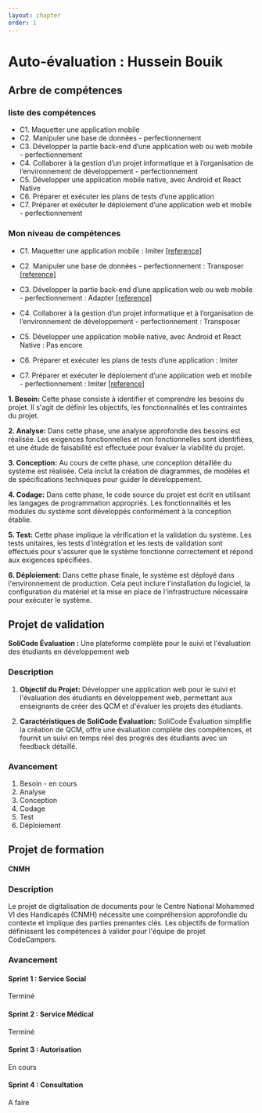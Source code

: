 ```yaml
---
layout: chapter
order: 1
---
```

# Auto-évaluation : Hussein Bouik

## Arbre de compétences
### liste des compétences
- C1. Maquetter une application mobile 
- C2. Manipuler une base de données - perfectionnement 
- C3. Développer la partie back-end d’une application web ou web mobile - perfectionnement 
- C4. Collaborer à la gestion d’un projet informatique et à l’organisation de l’environnement de développement - perfectionnement 
- C5. Développer une application mobile native, avec Android et React Native
- C6. Préparer et exécuter les plans de tests d’une application 
- C7. Préparer et exécuter le déploiement d’une application web et mobile - perfectionnement 

### Mon niveau de compétences
- C1. Maquetter une application mobile : Imiter 
[[reference]](https://github.com/husseinbouik/maquettage-prototype)

- C2. Manipuler une base de données - perfectionnement : Transposer
[[reference]](https://github.com/husseinbouik/Prototype-Project-Management)
- C3. Développer la partie back-end d’une application web ou web mobile - perfectionnement : Adapter
[[reference]](https://github.com/husseinbouik/Prototype-Project-Management)
- C4. Collaborer à la gestion d’un projet informatique et à l’organisation de l’environnement de développement - perfectionnement : Transposer
- C5. Développer une application mobile native, avec Android et React Native : Pas encore
- C6. Préparer et exécuter les plans de tests d’une application : Imiter
- C7. Préparer et exécuter le déploiement d’une application web et mobile - perfectionnement : Imiter
[[reference]](https://github.com/labs-web/lab-deploy-laravel/tree/Feature/deploy-lab-laravel-basic(hussein))


**1. Besoin:** Cette phase consiste à identifier et comprendre les besoins du projet. Il s'agit de définir les objectifs, les fonctionnalités et les contraintes du projet.

**2. Analyse:** Dans cette phase, une analyse approfondie des besoins est réalisée. Les exigences fonctionnelles et non fonctionnelles sont identifiées, et une étude de faisabilité est effectuée pour évaluer la viabilité du projet.

**3. Conception:** Au cours de cette phase, une conception détaillée du système est réalisée. Cela inclut la création de diagrammes, de modèles et de spécifications techniques pour guider le développement.

**4. Codage:** Dans cette phase, le code source du projet est écrit en utilisant les langages de programmation appropriés. Les fonctionnalités et les modules du système sont développés conformément à la conception établie.

**5. Test:** Cette phase implique la vérification et la validation du système. Les tests unitaires, les tests d'intégration et les tests de validation sont effectués pour s'assurer que le système fonctionne correctement et répond aux exigences spécifiées.

**6. Déploiement:** Dans cette phase finale, le système est déployé dans l'environnement de production. Cela peut inclure l'installation du logiciel, la configuration du matériel et la mise en place de l'infrastructure nécessaire pour exécuter le système.

## Projet de validation
**SoliCode Évaluation :** Une plateforme complète pour le suivi et l'évaluation des étudiants en développement web
### Description
1. **Objectif du Projet:**
   Développer une application web pour le suivi et l'évaluation des étudiants en développement web, permettant aux enseignants de créer des QCM et d'évaluer les projets des étudiants.

2. **Caractéristiques de SoliCode Évaluation:**
   SoliCode Évaluation simplifie la création de QCM, offre une évaluation complète des compétences, et fournit un suivi en temps réel des progrès des étudiants avec un feedback détaillé.


### Avancement
1. Besoin - en cours
2. Analyse 
3. Conception
4. Codage
5. Test
6. Déploiement

## Projet de formation
**CNMH**
### Description
Le projet de digitalisation de documents pour le Centre National Mohammed VI des Handicapés (CNMH) nécessite une compréhension approfondie du contexte et implique des parties prenantes clés. Les objectifs de formation définissent les compétences à valider pour l'équipe de projet CodeCampers.

### Avancement

#### Sprint 1 : Service Social
Terminé
#### Sprint 2 : Service Médical
Terminé
#### Sprint 3 : Autorisation
En cours
#### Sprint 4 : Consultation
A faire
